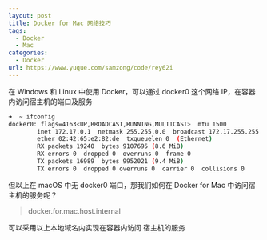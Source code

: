 ```yaml
---
layout: post
title: Docker for Mac 网络技巧
tags:
  - Docker
  - Mac
categories:
  - Docker
url: https://www.yuque.com/samzong/code/rey62i
---
```


在 Windows 和 Linux 中使用 Docker，可以通过 docker0 这个网络 IP，在容器内访问宿主机的端口及服务

```bash
➜  ~ ifconfig
docker0: flags=4163<UP,BROADCAST,RUNNING,MULTICAST>  mtu 1500
        inet 172.17.0.1  netmask 255.255.0.0  broadcast 172.17.255.255
        ether 02:42:65:e2:82:de  txqueuelen 0  (Ethernet)
        RX packets 19240  bytes 9107695 (8.6 MiB)
        RX errors 0  dropped 0  overruns 0  frame 0
        TX packets 16989  bytes 9952021 (9.4 MiB)
        TX errors 0  dropped 0 overruns 0  carrier 0  collisions 0
```

但以上在 macOS 中无 docker0 端口，那我们如何在 Docker for Mac 中访问宿主机的服务呢？

> docker.for.mac.host.internal

可以采用以上本地域名内实现在容器内访问 宿主机的服务
